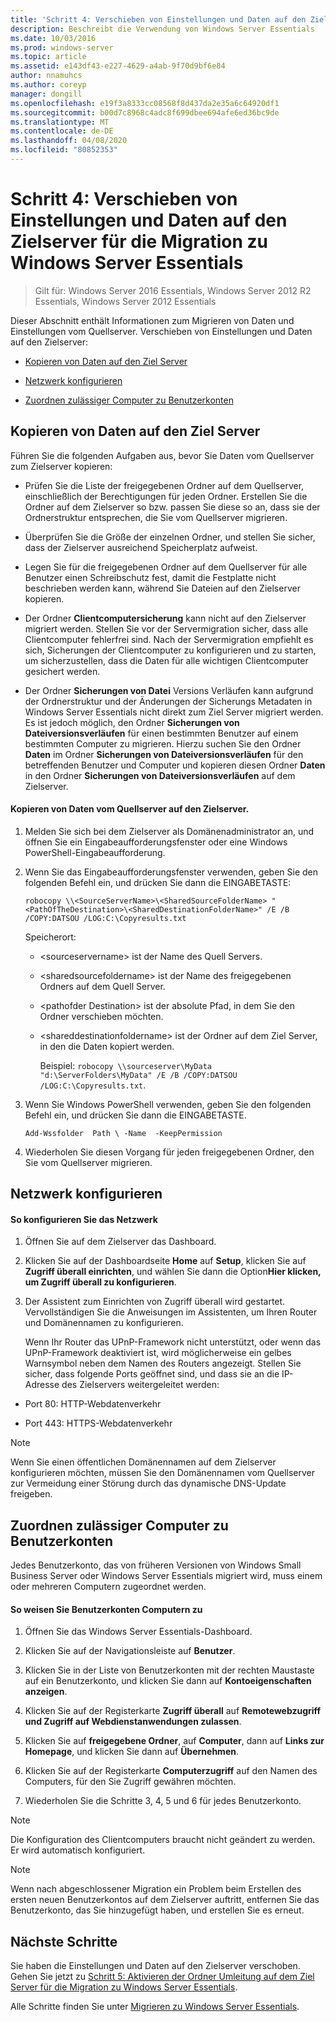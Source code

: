 ```yaml
---
title: 'Schritt 4: Verschieben von Einstellungen und Daten auf den Zielserver für die Migration zu Windows Server Essentials'
description: Beschreibt die Verwendung von Windows Server Essentials
ms.date: 10/03/2016
ms.prod: windows-server
ms.topic: article
ms.assetid: e143df43-e227-4629-a4ab-9f70d9bf6e84
author: nnamuhcs
ms.author: coreyp
manager: dongill
ms.openlocfilehash: e19f3a8333cc08568f8d437da2e35a6c64920df1
ms.sourcegitcommit: b00d7c8968c4adc8f699dbee694afe6ed36bc9de
ms.translationtype: MT
ms.contentlocale: de-DE
ms.lasthandoff: 04/08/2020
ms.locfileid: "80852353"
---
```

# <a name="step-4-move-settings-and-data-to-the-destination-server-for-windows-server-essentials-migration"></a>Schritt 4: Verschieben von Einstellungen und Daten auf den Zielserver für die Migration zu Windows Server Essentials

>Gilt für: Windows Server 2016 Essentials, Windows Server 2012 R2 Essentials, Windows Server 2012 Essentials

Dieser Abschnitt enthält Informationen zum Migrieren von Daten und Einstellungen vom Quellserver. Verschieben von Einstellungen und Daten auf den Zielserver:  
  
-   [Kopieren von Daten auf den Ziel Server](Step-4--Move-settings-and-data-to-the-Destination-Server-for-Windows-Server-Essentials-migration.md#BKMK_CopyData)  
  
-   [Netzwerk konfigurieren](Step-4--Move-settings-and-data-to-the-Destination-Server-for-Windows-Server-Essentials-migration.md#BKMK_Network)  
  
-   [Zuordnen zulässiger Computer zu Benutzerkonten](Step-4--Move-settings-and-data-to-the-Destination-Server-for-Windows-Server-Essentials-migration.md#BKMK_MapPermittedComputers)  
  
##  <a name="copy-data-to-the-destination-server"></a><a name="BKMK_CopyData"></a>Kopieren von Daten auf den Ziel Server  
 Führen Sie die folgenden Aufgaben aus, bevor Sie Daten vom Quellserver zum Zielserver kopieren:  
  
-   Prüfen Sie die Liste der freigegebenen Ordner auf dem Quellserver, einschließlich der Berechtigungen für jeden Ordner. Erstellen Sie die Ordner auf dem Zielserver so bzw. passen Sie diese so an, dass sie der Ordnerstruktur entsprechen, die Sie vom Quellserver migrieren.  
  
-   Überprüfen Sie die Größe der einzelnen Ordner, und stellen Sie sicher, dass der Zielserver ausreichend Speicherplatz aufweist.  
  
-   Legen Sie für die freigegebenen Ordner auf dem Quellserver für alle Benutzer einen Schreibschutz fest, damit die Festplatte nicht beschrieben werden kann, während Sie Dateien auf den Zielserver kopieren.  
  
-   Der Ordner **Clientcomputersicherung** kann nicht auf den Zielserver migriert werden. Stellen Sie vor der Servermigration sicher, dass alle Clientcomputer fehlerfrei sind. Nach der Servermigration empfiehlt es sich, Sicherungen der Clientcomputer zu konfigurieren und zu starten, um sicherzustellen, dass die Daten für alle wichtigen Clientcomputer gesichert werden.  
  
-   Der Ordner **Sicherungen von Datei** Versions Verläufen kann aufgrund der Ordnerstruktur und der Änderungen der Sicherungs Metadaten in Windows Server Essentials nicht direkt zum Ziel Server migriert werden. Es ist jedoch möglich, den Ordner **Sicherungen von Dateiversionsverläufen** für einen bestimmten Benutzer auf einem bestimmten Computer zu migrieren. Hierzu suchen Sie den Ordner **Daten** im Ordner **Sicherungen von Dateiversionsverläufen** für den betreffenden Benutzer und Computer und kopieren diesen Ordner **Daten** in den Ordner **Sicherungen von Dateiversionsverläufen** auf dem Zielserver.  
  
#### <a name="to-copy-data-from-the-source-server-to-the-destination-server"></a>Kopieren von Daten vom Quellserver auf den Zielserver.  
  
1. Melden Sie sich bei dem Zielserver als Domänenadministrator an, und öffnen Sie ein Eingabeaufforderungsfenster oder eine Windows PowerShell-Eingabeaufforderung.  
  
2. Wenn Sie das Eingabeaufforderungsfenster verwenden, geben Sie den folgenden Befehl ein, und drücken Sie dann die EINGABETASTE:  
  
   `robocopy \\<SourceServerName>\<SharedSourceFolderName> "<PathOfTheDestination>\<SharedDestinationFolderName>" /E /B /COPY:DATSOU /LOG:C:\Copyresults.txt`
  
    Speicherort:  
  
   - \<sourceservername\> ist der Name des Quell Servers.  
  
   - \<sharedsourcefoldername\> ist der Name des freigegebenen Ordners auf dem Quell Server.  
  
   - \<pathofder Destination\> ist der absolute Pfad, in dem Sie den Ordner verschieben möchten.  
  
   - \<shareddestinationfoldername\> ist der Ordner auf dem Ziel Server, in den die Daten kopiert werden.  
  
     Beispiel:  `robocopy \\sourceserver\MyData "d:\ServerFolders\MyData" /E /B /COPY:DATSOU /LOG:C:\Copyresults.txt`.  
  
3. Wenn Sie Windows PowerShell verwenden, geben Sie den folgenden Befehl ein, und drücken Sie dann die EINGABETASTE.  
  
    `Add-Wssfolder  Path \ -Name  -KeepPermission`  
  
4. Wiederholen Sie diesen Vorgang für jeden freigegebenen Ordner, den Sie vom Quellserver migrieren.  
  
##  <a name="configure-the-network"></a><a name="BKMK_Network"></a>Netzwerk konfigurieren  
  
#### <a name="to-configure-the-network"></a>So konfigurieren Sie das Netzwerk  
  
1. Öffnen Sie auf dem Zielserver das Dashboard.  
  
2. Klicken Sie auf der Dashboardseite **Home** auf **Setup**, klicken Sie auf **Zugriff überall einrichten**, und wählen Sie dann die Option**Hier klicken, um Zugriff überall zu konfigurieren**.  
  
3. Der Assistent zum Einrichten von Zugriff überall wird gestartet. Vervollständigen Sie die Anweisungen im Assistenten, um Ihren Router und Domänennamen zu konfigurieren.  
  
   Wenn Ihr Router das UPnP-Framework nicht unterstützt, oder wenn das UPnP-Framework deaktiviert ist, wird möglicherweise ein gelbes Warnsymbol neben dem Namen des Routers angezeigt. Stellen Sie sicher, dass folgende Ports geöffnet sind, und dass sie an die IP-Adresse des Zielservers weitergeleitet werden:  
  
-   Port 80: HTTP-Webdatenverkehr  
  
-   Port 443: HTTPS-Webdatenverkehr  
  
> [!NOTE]
>  Wenn Sie einen öffentlichen Domänennamen auf dem Zielserver konfigurieren möchten, müssen Sie den Domänennamen vom Quellserver zur Vermeidung einer Störung durch das dynamische DNS-Update freigeben.  
  
##  <a name="map-permitted-computers-to-user-accounts"></a><a name="BKMK_MapPermittedComputers"></a>Zuordnen zulässiger Computer zu Benutzerkonten  
 Jedes Benutzerkonto, das von früheren Versionen von Windows Small Business Server oder Windows Server Essentials migriert wird, muss einem oder mehreren Computern zugeordnet werden.  
  
#### <a name="to-map-user-accounts-to-computers"></a>So weisen Sie Benutzerkonten Computern zu  
  
1.  Öffnen Sie das Windows Server Essentials-Dashboard.  
  
2.  Klicken Sie auf der Navigationsleiste auf **Benutzer**.  
  
3.  Klicken Sie in der Liste von Benutzerkonten mit der rechten Maustaste auf ein Benutzerkonto, und klicken Sie dann auf **Kontoeigenschaften anzeigen**.  
  
4.  Klicken Sie auf der Registerkarte **Zugriff überall** auf **Remotewebzugriff und Zugriff auf Webdienstanwendungen zulassen**.  
  
5.  Klicken Sie auf **freigegebene Ordner**, auf **Computer**, dann auf **Links zur Homepage**, und klicken Sie dann auf **Übernehmen**.  
  
6.  Klicken Sie auf der Registerkarte **Computerzugriff** auf den Namen des Computers, für den Sie Zugriff gewähren möchten.  
  
7.  Wiederholen Sie die Schritte 3, 4, 5 und 6 für jedes Benutzerkonto.  
  
> [!NOTE]
>  Die Konfiguration des Clientcomputers braucht nicht geändert zu werden. Er wird automatisch konfiguriert.  
  
> [!NOTE]
>  Wenn nach abgeschlossener Migration ein Problem beim Erstellen des ersten neuen Benutzerkontos auf dem Zielserver auftritt, entfernen Sie das Benutzerkonto, das Sie hinzugefügt haben, und erstellen Sie es erneut.  
  
## <a name="next-steps"></a>Nächste Schritte  
 Sie haben die Einstellungen und Daten auf den Zielserver verschoben. Gehen Sie jetzt zu [Schritt 5: Aktivieren der Ordner Umleitung auf dem Ziel Server für die Migration zu Windows Server Essentials](Step-5--Enable-folder-redirection-on-the-Destination-Server-for-Windows-Server-Essentials-migration.md).  
  

Alle Schritte finden Sie unter [Migrieren zu Windows Server Essentials](Migrate-from-Previous-Versions-to-Windows-Server-Essentials-or-Windows-Server-Essentials-Experience.md).

